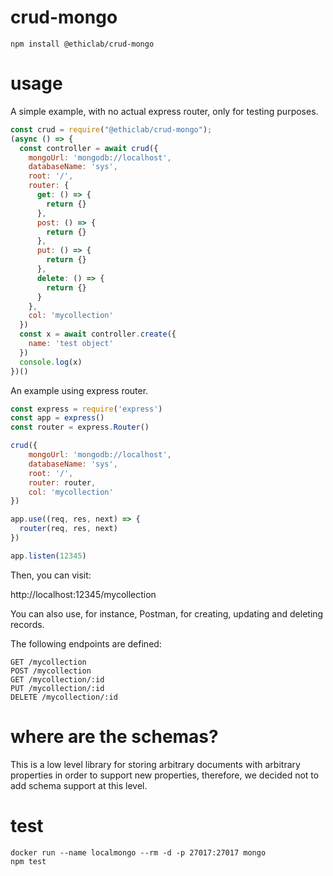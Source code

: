 # crud-mongo

    npm install @ethiclab/crud-mongo

# usage

A simple example, with no actual express router, only for testing purposes.

```javascript
const crud = require("@ethiclab/crud-mongo");
(async () => {
  const controller = await crud({
    mongoUrl: 'mongodb://localhost',
    databaseName: 'sys',
    root: '/',
    router: {
      get: () => {
        return {}
      },
      post: () => {
        return {}
      },
      put: () => {
        return {}
      },
      delete: () => {
        return {}
      }
    },
    col: 'mycollection'
  })
  const x = await controller.create({
    name: 'test object'
  })
  console.log(x)
})()
```

An example using express router.

```javascript
const express = require('express')
const app = express()
const router = express.Router()

crud({
    mongoUrl: 'mongodb://localhost',
    databaseName: 'sys',
    root: '/',
    router: router,
    col: 'mycollection'
})

app.use((req, res, next) => {
  router(req, res, next)
})

app.listen(12345)
```

Then, you can visit:

http://localhost:12345/mycollection

You can also use, for instance, Postman, for creating, updating and deleting records.

The following endpoints are defined:

    GET /mycollection
    POST /mycollection
    GET /mycollection/:id
    PUT /mycollection/:id
    DELETE /mycollection/:id

# where are the schemas?

This is a low level library for storing arbitrary documents with arbitrary properties
in order to support new properties, therefore, we decided not to add schema support
at this level.

# test

    docker run --name localmongo --rm -d -p 27017:27017 mongo
    npm test
